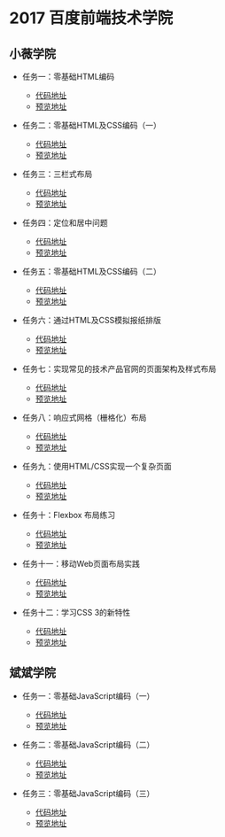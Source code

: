 # 2017 百度前端技术学院
## 小薇学院
- 任务一：零基础HTML编码

    - [代码地址](https://github.com/JimHoo/baidu-ife/blob/gh-pages/XiaoweiSchool/task1)
    - [预览地址](https://jimhoo.github.io/baidu-ife/XiaoweiSchool/task1/task1.html)

- 任务二：零基础HTML及CSS编码（一）

    - [代码地址](https://github.com/JimHoo/baidu-ife/blob/gh-pages/XiaoweiSchool/task2)
    - [预览地址](https://jimhoo.github.io/baidu-ife/XiaoweiSchool/task2/task2.html)

- 任务三：三栏式布局

    - [代码地址](https://github.com/JimHoo/baidu-ife/blob/gh-pages/XiaoweiSchool/task3)
    - [预览地址](https://jimhoo.github.io/baidu-ife/XiaoweiSchool/task3/task3.html)

- 任务四：定位和居中问题

    - [代码地址](https://github.com/JimHoo/baidu-ife/blob/gh-pages/XiaoweiSchool/task4)
    - [预览地址](https://jimhoo.github.io/baidu-ife/XiaoweiSchool/task4/task4.html)

- 任务五：零基础HTML及CSS编码（二）

    - [代码地址](https://github.com/JimHoo/baidu-ife/blob/gh-pages/XiaoweiSchool/task5)
    - [预览地址](https://jimhoo.github.io/baidu-ife/XiaoweiSchool/task5/task5.html)

- 任务六：通过HTML及CSS模拟报纸排版

    - [代码地址](https://github.com/JimHoo/baidu-ife/blob/gh-pages/XiaoweiSchool/task6)
    - [预览地址](https://jimhoo.github.io/baidu-ife/XiaoweiSchool/task6/task6.html)

- 任务七：实现常见的技术产品官网的页面架构及样式布局

    - [代码地址](https://github.com/JimHoo/baidu-ife/blob/gh-pages/XiaoweiSchool/task7)
    - [预览地址](https://jimhoo.github.io/baidu-ife/XiaoweiSchool/task7/task7.html)

- 任务八：响应式网格（栅格化）布局

    - [代码地址](https://github.com/JimHoo/baidu-ife/blob/gh-pages/XiaoweiSchool/task8)
    - [预览地址](https://jimhoo.github.io/baidu-ife/XiaoweiSchool/task8/task8.html)  

- 任务九：使用HTML/CSS实现一个复杂页面

    - [代码地址](https://github.com/JimHoo/baidu-ife/blob/gh-pages/XiaoweiSchool/task9)
    - [预览地址](https://jimhoo.github.io/baidu-ife/XiaoweiSchool/task9/task9.html)

- 任务十：Flexbox 布局练习
    - [代码地址](https://github.com/JimHoo/baidu-ife/blob/gh-pages/XiaoweiSchool/task10)
    - [预览地址](https://jimhoo.github.io/baidu-ife/XiaoweiSchool/task10/task10.html)  

- 任务十一：移动Web页面布局实践
    - [代码地址](https://github.com/JimHoo/baidu-ife/blob/gh-pages/XiaoweiSchool/task11)
    - [预览地址](https://jimhoo.github.io/baidu-ife/XiaoweiSchool/task11/task11.html)  

- 任务十二：学习CSS 3的新特性
    - [代码地址](https://github.com/JimHoo/baidu-ife/blob/gh-pages/XiaoweiSchool/task12/task12.html)
    - [预览地址](https://jimhoo.github.io/baidu-ife/XiaoweiSchool/task12/task12.html)  

## 斌斌学院
- 任务一：零基础JavaScript编码（一）
    - [代码地址](https://github.com/JimHoo/baidu-ife/blob/gh-pages/BinbinSchool/task1/task1.html)
    - [预览地址](https://jimhoo.github.io/baidu-ife/BinbinSchool/task1/task1.html)  

- 任务二：零基础JavaScript编码（二）
    - [代码地址](https://github.com/JimHoo/baidu-ife/blob/gh-pages/BinbinSchool/task2/task2.html)
    - [预览地址](https://jimhoo.github.io/baidu-ife/BinbinSchool/task2/task2.html)  

- 任务三：零基础JavaScript编码（三）
    - [代码地址](https://github.com/JimHoo/baidu-ife/blob/gh-pages/BinbinSchool/task3/task3.html)
    - [预览地址](https://jimhoo.github.io/baidu-ife/BinbinSchool/task3/task3.html)  
